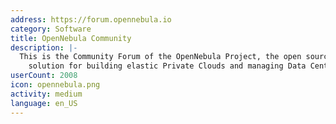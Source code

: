 ```yaml
---
address: https://forum.opennebula.io
category: Software
title: OpenNebula Community
description: |-
  This is the Community Forum of the OpenNebula Project, the open source enterprise-ready
    solution for building elastic Private Clouds and managing Data Center virtualization.
userCount: 2008
icon: opennebula.png
activity: medium
language: en_US
---
```

